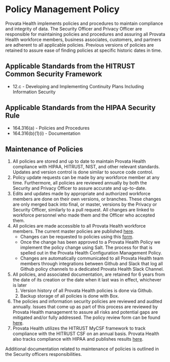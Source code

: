 # Policy Management Policy

Provata Health implements policies and procedures to maintain compliance and integrity of data. The Security Officer and Privacy Officer are responsible for maintaining policies and procedures and assuring all Provata Health workforce members, business associates, customers, and partners are adherent to all applicable policies. Previous versions of policies are retained to assure ease of finding policies at specific historic dates in time.

## Applicable Standards from the HITRUST Common Security Framework

* 12.c - Developing and Implementing Continuity Plans Including Information Security

## Applicable Standards from the HIPAA Security Rule

* 164.316(a) - Policies and Procedures
* 164.316(b)(1)(i) - Documentation

## Maintenance of Policies

1. All policies are stored and up to date to maintain Provata Health compliance with HIPAA, HITRUST, NIST, and other relevant standards. Updates and version control is done similar to source code control.
2. Policy update requests can be made by any workforce member at any time. Furthermore, all policies are reviewed annually by both the Security and Privacy Officer to assure accurate and up-to-date.
3. Edits and updates made by appropriate and authorized workforce members are done on their own versions, or branches. These changes are only merged back into final, or master, versions by the Privacy or Security Officer, similarly to a pull request. All changes are linked to workforce personnel who made them and the Officer who accepted them.
4. All policies are made accessible to all Provata Health workforce members. The current master policies are published [here](https://policy.provatahealth.io).
	* Changes can be requested to policies using this [form](https://docs.google.com/a/provatahealth.com/forms/d/e/1FAIpQLSend8zI-c_FXWYVr4Si9rFL7NkGzUywwoqbzFjchWTyvVSO1A/viewform).
	* Once the change has been approved to a Provata Health Policy we implement the policy change using Salt. The process for that is spelled out in the Provata Health Configuration Management Policy.
	* Changes are automatically communicated to all Provata Health team members through integrations between Github and Slack that log all Github policy channels to a dedicated Provata Health Slack Channel.
5. All policies, and associated documentation, are retained for 6 years from the date of its creation or the date when it last was in effect, whichever is later
	1. Version history of all Provata Health policies is done via Github.
	2. Backup storage of all policies is done with Box.
6. The policies and information security policies are reviewed and audited annually. Issues that come up as part of this process are reviewed by Provata Health management to assure all risks and potential gaps are mitigated and/or fully addressed. The policy review form can be found [here](https://docs.google.com/a/provatahealth.com/forms/d/e/1FAIpQLSfCOuzBs3TJXJm_24n_eznXf0HIAK1e7_YdDCuv4rgbYrw01A/viewform).
7. Provata Health utilizes the HITRUST MyCSF framework to track compliance with the HITRUST CSF on an annual basis. Provata Health also tracks compliance with HIPAA and publishes results [here](https://hipaa.provatahealth.io).

Additional documentation related to maintenance of policies is outlined in the Security officers responsibilities.
